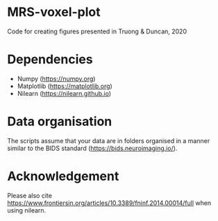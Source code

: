 # MRS-voxel-plot
Code for creating figures presented in Truong &amp; Duncan, 2020

# Dependencies
- Numpy (https://numpy.org)
- Matplotlib (https://matplotlib.org)
- Nilearn (https://nilearn.github.io)

# Data organisation
The scripts assume that your data are in folders organised in a manner similar to the BIDS standard (https://bids.neuroimaging.io/). 

# Acknowledgement

Please also cite https://www.frontiersin.org/articles/10.3389/fninf.2014.00014/full when using nilearn. 
